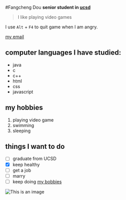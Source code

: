 #Fangcheng Dou
**senior student in [ucsd](https://ucsd.edu/)**
>I like playing video games

I use `Alt` + `F4` to quit game when I am angry.

[my email](email.md)

## computer languages I have studied:
- java
- c
- c++
- html
- css
- javascript

## my hobbies
1. playing video game
2. swimming
3. sleeping

## things I want to do
- [ ] graduate from UCSD
- [X] keep healthy
- [ ] get a job
- [ ] marry
- [ ] keep doing [my bobbies](my-hobbies)
  
![This is an image](https://myoctocat.com/assets/images/base-octocat.svg)